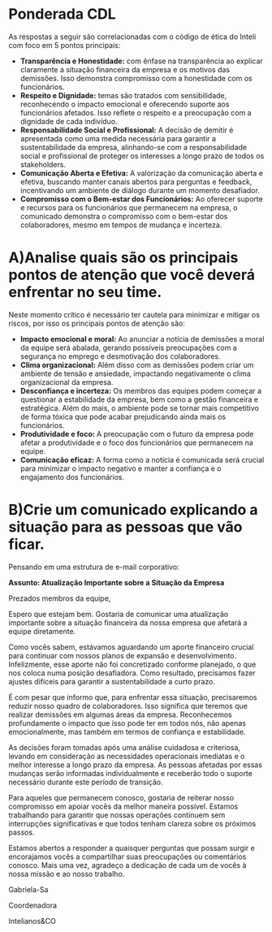 # Ponderada CDL

As respostas a seguir são correlacionadas com o código de ética do Inteli com foco em 5 pontos principais:

- **Transparência e Honestidade:** com ênfase na transparência ao explicar claramente a situação financeira da empresa e os motivos das demissões. Isso demonstra compromisso com a honestidade com os funcionários.
- **Respeito e Dignidade:** temas são tratados com sensibilidade, reconhecendo o impacto emocional e oferecendo suporte aos funcionários afetados. Isso reflete o respeito e a preocupação com a dignidade de cada indivíduo.
- **Responsabilidade Social e Profissional:** A decisão de demitir é apresentada como uma medida necessária para garantir a sustentabilidade da empresa, alinhando-se com a responsabilidade social e profissional de proteger os interesses a longo prazo de todos os stakeholders.
- **Comunicação Aberta e Efetiva:** A valorização da comunicação aberta e efetiva, buscando manter canais abertos para perguntas e feedback, incentivando um ambiente de diálogo durante um momento desafiador.
- **Compromisso com o Bem-estar dos Funcionários:** Ao oferecer suporte e recursos para os funcionários que permanecem na empresa, o comunicado demonstra o compromisso com o bem-estar dos colaboradores, mesmo em tempos de mudança e incerteza.

# A)Analise quais são os principais pontos de atenção que você deverá enfrentar no seu time.

Neste momento crítico é necessário ter cautela para minimizar e mitigar os riscos, por isso os principais pontos de atenção são:

- **Impacto emocional e moral:** Ao anunciar a notícia de demissões a moral da equipe será abalada, gerando possíveis preocupações com a segurança no emprego e desmotivação dos colaboradores.
- **Clima organizacional:** Além disso com as demissões podem criar um ambiente de tensão e ansiedade, impactando negativamente o clima organizacional da empresa.
- **Desconfiança e incerteza:** Os membros das equipes podem começar a questionar a estabilidade da empresa, bem como a gestão financeira e estratégica. Além do mais, o ambiente pode se tornar mais competitivo de forma tóxica que pode acabar prejudicando ainda mais os funcionários.
- **Produtividade e foco:** A preocupação com o futuro da empresa pode afetar a produtividade e o foco dos funcionários que permanecem na equipe.
- **Comunicação eficaz:** A forma como a notícia é comunicada será crucial para minimizar o impacto negativo e manter a confiança e o engajamento dos funcionários.

# B)Crie um comunicado explicando a situação para as pessoas que vão ficar.

Pensando em uma estrutura de e-mail corporativo:

**Assunto: Atualização Importante sobre a Situação da Empresa**

Prezados membros da equipe,

Espero que estejam bem. Gostaria de comunicar uma atualização importante sobre a situação financeira da nossa empresa que afetará a equipe diretamente.

Como vocês sabem, estávamos aguardando um aporte financeiro crucial para continuar com nossos planos de expansão e desenvolvimento. Infelizmente, esse aporte não foi concretizado conforme planejado, o que nos coloca numa posição desafiadora. Como resultado, precisamos fazer ajustes difíceis para garantir a sustentabilidade a curto prazo.

É com pesar que informo que, para enfrentar essa situação, precisaremos reduzir nosso quadro de colaboradores. Isso significa que teremos que realizar demissões em algumas áreas da empresa. Reconhecemos profundamente o impacto que isso pode ter em todos nós, não apenas emocionalmente, mas também em termos de confiança e estabilidade.

As decisões foram tomadas após uma análise cuidadosa e criteriosa, levando em consideração as necessidades operacionais imediatas e o melhor interesse a longo prazo da empresa. As pessoas afetadas por essas mudanças serão informadas individualmente e receberão todo o suporte necessário durante este período de transição.

Para aqueles que permanecem conosco, gostaria de reiterar nosso compromisso em apoiar vocês da melhor maneira possível. Estamos trabalhando para garantir que nossas operações continuem sem interrupções significativas e que todos tenham clareza sobre os próximos passos.

Estamos abertos a responder a quaisquer perguntas que possam surgir e encorajamos vocês a compartilhar suas preocupações ou comentários conosco. Mais uma vez, agradeço a dedicação de cada um de vocês à nossa missão e ao nosso trabalho.

Gabriela-Sa

Coordenadora

Intelianos&CO
